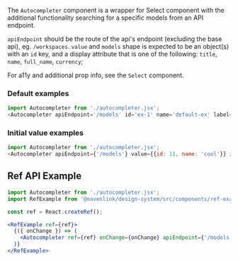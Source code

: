 The `Autocompleter` component is a wrapper for Select component with the additional functionality searching for a specific models from an API endpoint.

`apiEndpoint` should be the route of the api's endpoint (excluding the base api), eg. `/workspaces`.
`value` and `models` shape is expected to be an object(s) with an `id` key, and a display attribute that is one of the following: `title`, `name`, `full_name`, `currency`;

For a11y and additional prop info, see the `Select` component.
### Default examples
```js
import Autocompleter from './autocompleter.jsx';
<Autocompleter apiEndpoint='/models' id='ex-1' name='default-ex' label='Default Example' />
```

### Initial value examples
```js
import Autocompleter from './autocompleter.jsx';
<Autocompleter apiEndpoint={'/models'} value={{id: 11, name: 'cool'}} id='ex-2' name='value-ex' label='Value Example' />
```

## Ref API Example
```jsx
import Autocompleter from './autocompleter.jsx';
import RefExample from '@mavenlink/design-system/src/components/ref-example/ref-example.jsx';

const ref = React.createRef();

<RefExample ref={ref}>
  {({ onChange }) => (
    <Autocompleter ref={ref} onChange={onChange} apiEndpoint={'/models'} id='ex-3' name='ref-ex' label='Ref Example'  />
  )}
</RefExample>
```

